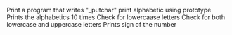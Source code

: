 Print a program that writes "_putchar"
print alphabetic using prototype
Prints the alphabetics 10 times
Check for lowercaase letters
Check for both lowercase and uppercase letters
Prints sign of the number
